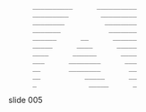 

          __________      __________
          _________        _________
          ________          ________
          _______            _______
          ______      __      ______
          _____      ____      _____
          ____      ______      ____
          ___      ________      ___
          __       ________       __
          __           _____      __
          _             _____      _


















































































slide 005

